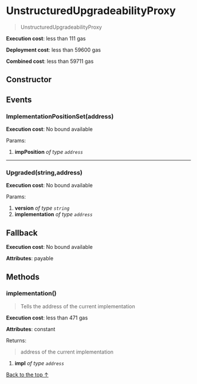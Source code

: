 # UnstructuredUpgradeabilityProxy
> UnstructuredUpgradeabilityProxy


**Execution cost**: less than 111 gas

**Deployment cost**: less than 59600 gas

**Combined cost**: less than 59711 gas

## Constructor




## Events
### ImplementationPositionSet(address)


**Execution cost**: No bound available


Params:

1. **impPosition** *of type `address`*

--- 
### Upgraded(string,address)


**Execution cost**: No bound available


Params:

1. **version** *of type `string`*
2. **implementation** *of type `address`*

## Fallback


**Execution cost**: No bound available

**Attributes**: payable



## Methods
### implementation()
>
> Tells the address of the current implementation


**Execution cost**: less than 471 gas

**Attributes**: constant



Returns:

> address of the current implementation

1. **impl** *of type `address`*

[Back to the top ↑](#unstructuredupgradeabilityproxy)
